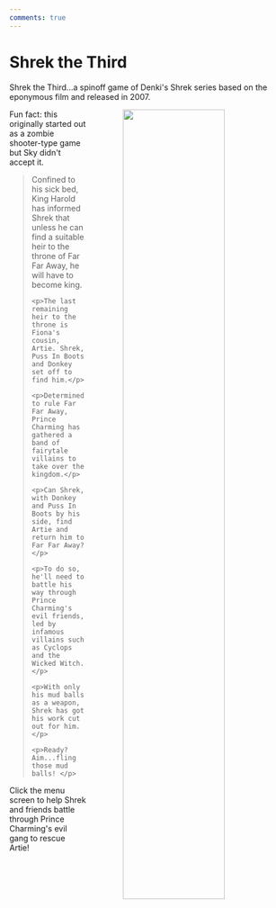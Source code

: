 ```yaml
---
comments: true
---
```


# Shrek the Third

Shrek the Third...a spinoff game of Denki's Shrek series based on the eponymous film and released in 2007.

<a href="https://denki.co.uk/sky/shrekthird/app.html"><img src="/assets/img/menus/shrek-3-menu.jpg" style="float: right; width: 60%; padding-left: 64px"></a>

Fun fact: this originally started out as a zombie shooter-type game but Sky didn't accept it.

<blockquote>
    <p>Confined to his sick bed, King Harold has informed Shrek that unless he can find a suitable heir to the throne of Far Far Away, he will have to become king.</p>

    <p>The last remaining heir to the throne is Fiona's cousin, Artie. Shrek, Puss In Boots and Donkey set off to find him.</p>

    <p>Determined to rule Far Far Away, Prince Charming has gathered a band of fairytale villains to take over the kingdom.</p>

    <p>Can Shrek, with Donkey and Puss In Boots by his side, find Artie and return him to Far Far Away?</p>

    <p>To do so, he'll need to battle his way through Prince Charming's evil friends, led by infamous villains such as Cyclops and the Wicked Witch.</p>

    <p>With only his mud balls as a weapon, Shrek has got his work cut out for him.</p>

    <p>Ready? Aim...fling those mud balls! </p>
</blockquote>

Click the menu screen to help Shrek and friends battle through Prince Charming's evil gang to rescue Artie!